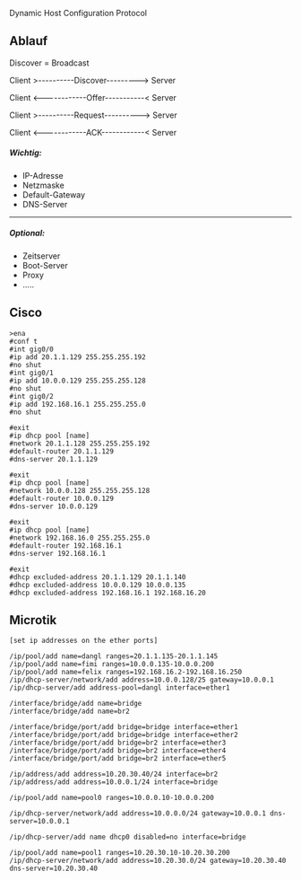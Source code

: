 Dynamic Host Configuration Protocol

## Ablauf

Discover = Broadcast

Client >----------Discover---------> Server

Client <------------Offer-----------< Server

Client >----------Request----------> Server

Client <------------ACK------------< Server

##### Wichtig:
* IP-Adresse
* Netzmaske
* Default-Gateway
* DNS-Server
--------
##### Optional:
* Zeitserver
* Boot-Server
* Proxy
* .....


## Cisco

~~~cisco
>ena
#conf t
#int gig0/0
#ip add 20.1.1.129 255.255.255.192
#no shut
#int gig0/1
#ip add 10.0.0.129 255.255.255.128
#no shut
#int gig0/2
#ip add 192.168.16.1 255.255.255.0
#no shut

#exit
#ip dhcp pool [name]
#network 20.1.1.128 255.255.255.192
#default-router 20.1.1.129
#dns-server 20.1.1.129

#exit
#ip dhcp pool [name]
#network 10.0.0.128 255.255.255.128
#default-router 10.0.0.129
#dns-server 10.0.0.129

#exit
#ip dhcp pool [name]
#network 192.168.16.0 255.255.255.0
#default-router 192.168.16.1
#dns-server 192.168.16.1

#exit
#dhcp excluded-address 20.1.1.129 20.1.1.140
#dhcp excluded-address 10.0.0.129 10.0.0.135
#dhcp excluded-address 192.168.16.1 192.168.16.20
~~~

## Microtik

~~~microtik
[set ip addresses on the ether ports]

/ip/pool/add name=dangl ranges=20.1.1.135-20.1.1.145
/ip/pool/add name=fimi ranges=10.0.0.135-10.0.0.200
/ip/pool/add name=felix ranges=192.168.16.2-192.168.16.250
/ip/dhcp-server/network/add address=10.0.0.128/25 gateway=10.0.0.1 
/ip/dhcp-server/add address-pool=dangl interface=ether1
~~~

~~~microtik
/interface/bridge/add name=bridge
/interface/bridge/add name=br2

/interface/bridge/port/add bridge=bridge interface=ether1
/interface/bridge/port/add bridge=bridge interface=ether2
/interface/bridge/port/add bridge=br2 interface=ether3
/interface/bridge/port/add bridge=br2 interface=ether4
/interface/bridge/port/add bridge=br2 interface=ether5

/ip/address/add address=10.20.30.40/24 interface=br2
/ip/address/add address=10.0.0.1/24 interface=bridge

/ip/pool/add name=pool0 ranges=10.0.0.10-10.0.0.200

/ip/dhcp-server/network/add address=10.0.0.0/24 gateway=10.0.0.1 dns-server=10.0.0.1

/ip/dhcp-server/add name dhcp0 disabled=no interface=bridge

/ip/pool/add name=pool1 ranges=10.20.30.10-10.20.30.200
/ip/dhcp-server/network/add address=10.20.30.0/24 gateway=10.20.30.40 dns-server=10.20.30.40


